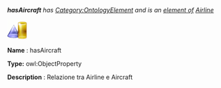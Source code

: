 ___hasAircraft__ 
 has
 [Category:OntologyElement](../../Category/OntologyElement "Category:OntologyElement") 
 and is an
 [element of](../../Property/ElementOf "Property:ElementOf") 
[Airline](../../Submissions/Airline "Submissions:Airline")_




  





[![ObjectProperty](../public/images/thumb/c/c3/ObjectProperty.gif/45px-ObjectProperty.gif)](../../Image/ObjectProperty.gif "ObjectProperty")


__Name__ 
 : hasAircraft
 



__Type:__ 
 owl:ObjectProperty
 



__Description__ 
 : Relazione tra Airline e Aircraft